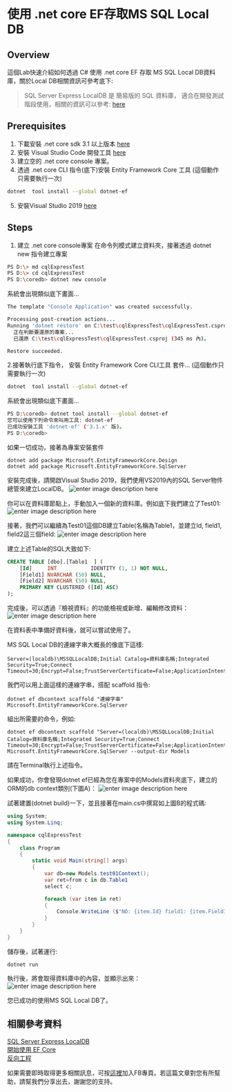 使用 .net core EF存取MS SQL Local DB
===

## Overview
這個Lab快速介紹如何透過 C# 使用 .net core EF 存取 MS SQL Local DB資料庫，關於Local DB相關資訊可參考底下:

>SQL Server Express LocalDB 是 簡易版的 SQL 資料庫，
適合在開發測試階段使用，相關的資訊可以參考: [here](https://docs.microsoft.com/zh-tw/sql/database-engine/configure-windows/sql-server-express-localdb?view=sql-server-ver15) 

## Prerequisites
1. 下載安裝 .net core sdk 3.1 以上版本 [here](https://dotnet.microsoft.com/download)
2. 安裝 Visual Studio Code 開發工具 [here](https://code.visualstudio.com/download)
3. 建立空的 .net core console 專案。
4. 透過 .net core CLI 指令(底下)安裝  Entity Framework Core 工具 (這個動作只需要執行一次)
```bash
dotnet  tool install --global dotnet-ef
```
5. 安裝Visual Studio 2019 [here](https://visualstudio.microsoft.com/zh-hant/vs/)

## Steps

1. 建立 .net core console專案
在命令列模式建立資料夾，接著透過 dotnet new 指令建立專案
```bash
PS D:\> md cqlExpressTest
PS D:\> cd cqlExpressTest
PS D:\coredb> dotnet new console
```
系統會出現類似底下畫面...
```bash
The template "Console Application" was created successfully.

Processing post-creation actions...
Running 'dotnet restore' on C:\test\cqlExpressTest\cqlExpressTest.csproj...
  正在判斷要還原的專案...
  已還原 C:\test\cqlExpressTest\cqlExpressTest.csproj (345 ms 內)。

Restore succeeded.
```

2.接著執行底下指令， 安裝  Entity Framework Core CLI工具 套件...
(這個動作只需要執行一次)
```bash
dotnet  tool install --global dotnet-ef
```
系統會出現類似底下畫面...
```bash
PS D:\coredb> dotnet tool install --global dotnet-ef  
您可以使用下列命令來叫用工具: dotnet-ef  
已成功安裝工具 'dotnet-ef' ('3.1.x' 版)。  
PS D:\coredb>
```
如果一切成功，接著為專案安裝套件
```
dotnet add package Microsoft.EntityFrameworkCore.Design
dotnet add package Microsoft.EntityFrameworkCore.SqlServer
```

安裝完成後，請開啟Visual Studio 2019，我們使用VS2019內的SQL Server物件總管來建立LocalDB。
![enter image description here](https://i.imgur.com/uwZzAe9.png)

你可以在資料庫節點上，手動加入一個新的資料庫。例如底下我們建立了Test01:
![enter image description here](https://i.imgur.com/X6i492U.png)

接著，我們可以繼續為Test01這個DB建立Table(名稱為Table1，並建立Id, field1, field2這三個field:
![enter image description here](https://i.imgur.com/B7tExc6.png)

建立上述Table的SQL大致如下:
```sql
CREATE TABLE [dbo].[Table1	] (
    [Id]     INT           IDENTITY (1, 1) NOT NULL,
    [Field1] NVARCHAR (50) NULL,
    [Field2] NVARCHAR (50) NULL,
    PRIMARY KEY CLUSTERED ([Id] ASC)
);
```

完成後，可以透過『檢視資料』的功能檢視或新增、編輯修改資料：
![enter image description here](https://i.imgur.com/Y5jotCT.png)
 
在資料表中準備好資料後，就可以嘗試使用了。

MS SQL Local DB的連線字串大概長的像底下這樣:
```
Server=(localdb)\MSSQLLocalDB;Initial Catalog=資料庫名稱;Integrated Security=True;Connect Timeout=30;Encrypt=False;TrustServerCertificate=False;ApplicationIntent=ReadWrite;MultiSubnetFailover=False
```
 我們可以用上面這樣的連線字串，搭配 scaffold 指令:
```
dotnet ef dbcontext scaffold "連線字串" Microsoft.EntityFrameworkCore.SqlServer
```
組出所需要的命令，例如:
```
dotnet ef dbcontext scaffold "Server=(localdb)\MSSQLLocalDB;Initial Catalog=資料庫名稱;Integrated Security=True;Connect Timeout=30;Encrypt=False;TrustServerCertificate=False;ApplicationIntent=ReadWrite;MultiSubnetFailover=False" Microsoft.EntityFrameworkCore.SqlServer --output-dir Models
```
請在Terminal執行上述指令。

如果成功，你會發現dotnet ef已經為您在專案中的Models資料夾底下，建立的ORM的db context類別(下圖A)：
![enter image description here](https://i.imgur.com/EE3DFPm.png)

試著建置(dotnet build)一下，並且接著在main.cs中撰寫如上圖B的程式碼:
```csharp
using System;
using System.Linq;

namespace cqlExpressTest
{
    class Program
    {
        static void Main(string[] args)
        {
            var db=new Models.test01Context();
            var ret=from c in db.Table1
            select c;

            foreach (var item in ret)
            {
                Console.WriteLine ($"NO: {item.Id} field1: {item.Field1} field2: {item.Field2}");
            }
        }
    }
}

```
儲存後，試著運行:
```
dotnet run
```

 執行後，將會取得資料庫中的內容，並顯示出來：
    ![enter image description here](https://i.imgur.com/RiZfDTz.png)

您已成功的使用MS SQL Local DB了。 

相關參考資料
---
[SQL Server Express LocalDB](https://docs.microsoft.com/zh-tw/sql/database-engine/configure-windows/sql-server-express-localdb?view=sql-server-ver15)  
[開始使用 EF Core](https://docs.microsoft.com/zh-tw/ef/core/get-started/?tabs=netcore-cli)    
[反向工程](https://docs.microsoft.com/zh-tw/ef/core/managing-schemas/scaffolding?tabs=dotnet-core-cli)  

如果需要即時取得更多相關訊息，可按[這裡](https://www.facebook.com/DotNetWalker/)加入FB專頁。若這篇文章對您有所幫助，請幫我們分享出去，謝謝您的支持。
